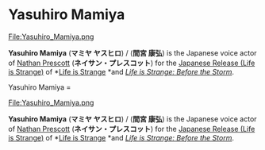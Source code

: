 #  Yasuhiro Mamiya 

[File:Yasuhiro_Mamiya.png](thumb.md)

**Yasuhiro Mamiya** (**マミヤ ヤスヒロ**) / (**間宮 康弘**) is the Japanese voice actor of [Nathan Prescott](nathan_prescott.md) (**ネイサン・プレスコット**) for the [Japanese Release (Life is Strange)](japanese_localization.md) of *[Life is Strange](life_is_strange.md) *and *[Life is Strange: Before the Storm](life_is_strange__before_the_storm.md)*.

 Yasuhiro Mamiya =

[File:Yasuhiro_Mamiya.png](thumb.md)

**Yasuhiro Mamiya** (**マミヤ ヤスヒロ**) / (**間宮 康弘**) is the Japanese voice actor of [Nathan Prescott](nathan_prescott.md) (**ネイサン・プレスコット**) for the [Japanese Release (Life is Strange)](japanese_localization.md) of *[Life is Strange](life_is_strange.md) *and *[Life is Strange: Before the Storm](life_is_strange__before_the_storm.md)*.

